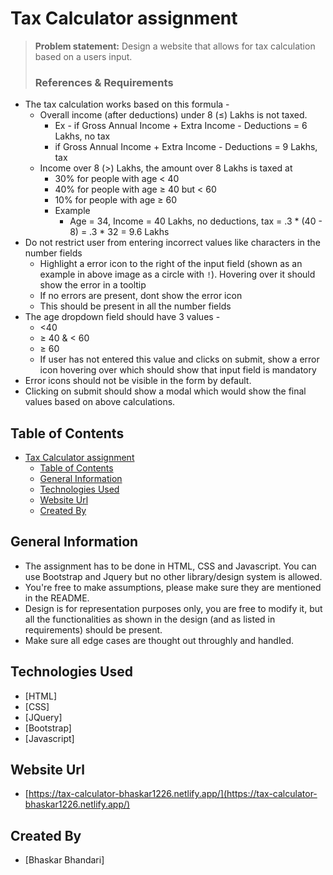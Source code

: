 # Tax Calculator assignment

> **Problem statement:** Design a website that allows for tax calculation based on a users input.
> ### References & Requirements

- The tax calculation works based on this formula -
    - Overall income (after deductions) under 8 (≤) Lakhs is not taxed.
        - Ex - if Gross Annual Income + Extra Income - Deductions =  6 Lakhs, no tax
        - if Gross Annual Income + Extra Income - Deductions =  9 Lakhs, tax
    - Income over 8 (>) Lakhs, the amount over 8 Lakhs is taxed at
        - 30% for people with age < 40
        - 40% for people with age ≥ 40 but < 60
        - 10% for people with age ≥ 60
        - Example
            - Age = 34, Income = 40 Lakhs, no deductions, tax = .3 * (40 - 8) = .3 * 32 = 9.6 Lakhs
- Do not restrict user from entering incorrect values like characters in the number fields
    - Highlight a error icon to the right of the input field (shown as an example in above image as a circle with `!`). Hovering over it should show the error in a tooltip
    - If no errors are present, dont show the error icon
    - This should be present in all the number fields
- The age dropdown field should have 3 values -
    - <40
    - ≥ 40 & < 60
    - ≥ 60
    - If user has not entered this value and clicks on submit, show a error icon hovering over which should show that input field is mandatory
- Error icons should not be visible in the form by default.
- Clicking on submit should show a modal which would show the final values based on above calculations.

## Table of Contents
- [Tax Calculator assignment](#tax-calculator-assignment)
  - [Table of Contents](#table-of-contents)
  - [General Information](#general-information)
  - [Technologies Used](#technologies-used)
  - [Website Url](#website-url)
  - [Created By](#created-by)

<!-- You can include any other section that is pertinent to your problem -->

## General Information

- The assignment has to be done in HTML, CSS and Javascript. You can use Bootstrap and Jquery but no other library/design system is allowed.
- You're free to make assumptions, please make sure they are mentioned in the README.
- Design is for representation purposes only, you are free to modify it, but all the functionalities as shown in the design (and as listed in requirements) should be present.
- Make sure all edge cases are thought out throughly and handled.
  
<!-- You don't have to answer all the questions - just the ones relevant to your project. -->

## Technologies Used
- [HTML]
- [CSS]
- [JQuery]
- [Bootstrap]
- [Javascript]

<!-- As the libraries versions keep on changing, it is recommended to mention the version of library used in this project -->
## Website Url
- [https://tax-calculator-bhaskar1226.netlify.app/](https://tax-calculator-bhaskar1226.netlify.app/)

## Created By 
- [Bhaskar Bhandari]


<!-- Optional -->
<!-- ## License -->
<!-- This project is open source and available under the [... License](). -->

<!-- You don't have to include all sections - just the one's relevant to your project -->